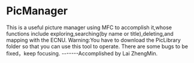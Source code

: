 # PicManager
This is a useful picture manager using MFC to accomplish it,whose functions include exploring,searching(by name or title),deleting,and mapping with the ECNU.
Warning:You have to download the PicLibrary folder so that you can use this tool to operate.
There are some bugs to be fixed，keep focusing.
                                                                                              -------Accomplished by Lai ZhengMin.
